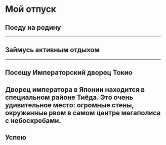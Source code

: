# Мой отпуск

## Поеду на родину

---
## Займусь активным отдыхом

---
## Посещу **__Императорский дворец Токио__**
Дворец императора в Японии находится в специальном районе **__Тиёда__**. Это очень удивительное место: огромные стены, окруженные рвом в самом центре мегаполиса с небоскребами.
---
## Успею